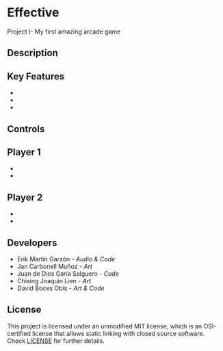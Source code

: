 # Effective
Project I- My first amazing arcade game

## Description


## Key Features

 - 
 - 
 - 
 
## Controls

**Player 1**
-
-
-
 
**Player 2**
 -
 -
 -

## Developers

 - Erik Martín Garzón - _Audio & Code_
 - Jan Carbonell Muñoz - _Art_
 - Juan de Dios Garía Salguero - _Code_
 - Chising Joaquin Lien - _Art_
 - David Boces Obis - _Art & Code_

## License

This project is licensed under an unmodified MIT license, which is an OSI-certified license that allows static linking with closed source software. Check [LICENSE](LICENSE) for further details.
